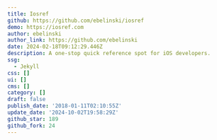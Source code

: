 ```yaml
---
title: Iosref
github: https://github.com/ebelinski/iosref
demo: https://iosref.com
author: ebelinski
author_link: https://github.com/ebelinski
date: 2024-02-18T09:12:29.446Z
description: A one-stop quick reference spot for iOS developers.
ssg:
  - Jekyll
css: []
ui: []
cms: []
category: []
draft: false
publish_date: '2018-01-11T02:10:55Z'
update_date: '2024-10-02T19:58:29Z'
github_star: 189
github_fork: 24
---
```

